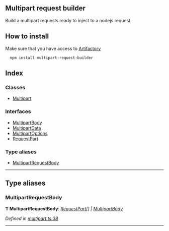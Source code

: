 
Multipart request builder
-------------------------

Build a multipart requests ready to inject to a nodejs request

How to install
--------------

Make sure that you have access to [Artifactory](https://axags.jfrog.io/axags/api/npm/virtual-bcn-node/)

```console
  npm install multipart-request-builder
```

## Index

### Classes

* [Multipart](classes/multipart.md)

### Interfaces

* [MultipartBody](interfaces/multipartbody.md)
* [MultipartData](interfaces/multipartdata.md)
* [MultipartOptions](interfaces/multipartoptions.md)
* [RequestPart](interfaces/requestpart.md)

### Type aliases

* [MultipartRequestBody](#multipartrequestbody)

---

## Type aliases

<a id="multipartrequestbody"></a>

###  MultipartRequestBody

**Ƭ MultipartRequestBody**: *[RequestPart](interfaces/requestpart.md)[] \| [MultipartBody](interfaces/multipartbody.md)*

*Defined in [multipart.ts:38](https://github.axa.com/Digital/bauta-nodejs/blob/167ddcc/packages/multipart-request-builder/src/multipart.ts#L38)*

___

